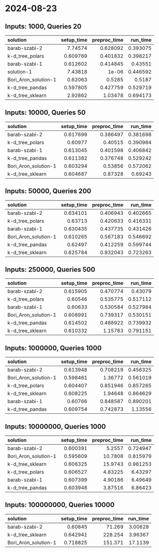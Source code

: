 # 2024-08-23

## Inputs: 1000, Queries 20

| solution             |   setup_time |   preproc_time |   run_time |
|:---------------------|-------------:|---------------:|-----------:|
| barab-szabi-2        |     7.74574  |       0.628092 |   0.393075 |
| k-d_tree_polars      |     0.609769 |       0.401832 |   0.398217 |
| barab-szabi-1        |     0.612602 |       0.414845 |   0.43551  |
| solution-1           |     7.43818  |       1e-06    |   0.446592 |
| Bori_Aron_solution-1 |     0.62063  |       0.5285   |   0.5187   |
| k-d_tree_pandas      |     0.597805 |       0.427759 |   0.529719 |
| k-d_tree_sklearn     |     2.92862  |       1.03478  |   0.694173 |

## Inputs: 10000, Queries 50

| solution             |   setup_time |   preproc_time |   run_time |
|:---------------------|-------------:|---------------:|-----------:|
| barab-szabi-2        |     0.617699 |       0.386497 |   0.381698 |
| k-d_tree_polars      |     0.60977  |       0.40515  |   0.390984 |
| barab-szabi-1        |     0.613045 |       0.401598 |   0.406842 |
| k-d_tree_pandas      |     0.611382 |       0.376748 |   0.529242 |
| Bori_Aron_solution-1 |     0.603294 |       0.53856  |   0.572062 |
| k-d_tree_sklearn     |     0.604687 |       0.87328  |   0.69243  |

## Inputs: 50000, Queries 200

| solution             |   setup_time |   preproc_time |   run_time |
|:---------------------|-------------:|---------------:|-----------:|
| barab-szabi-2        |     0.634101 |       0.406943 |   0.402665 |
| k-d_tree_polars      |     0.63713  |       0.420633 |   0.416331 |
| barab-szabi-1        |     0.630435 |       0.437735 |   0.431426 |
| Bori_Aron_solution-1 |     0.610265 |       0.567183 |   0.546692 |
| k-d_tree_pandas      |     0.62497  |       0.412259 |   0.599744 |
| k-d_tree_sklearn     |     0.625784 |       0.932043 |   0.723263 |

## Inputs: 250000, Queries 500

| solution             |   setup_time |   preproc_time |   run_time |
|:---------------------|-------------:|---------------:|-----------:|
| barab-szabi-2        |     0.615905 |       0.470774 |   0.43079  |
| k-d_tree_polars      |     0.60546  |       0.535775 |   0.517112 |
| barab-szabi-1        |     0.60633  |       0.530584 |   0.527984 |
| Bori_Aron_solution-1 |     0.608991 |       0.739317 |   0.530151 |
| k-d_tree_pandas      |     0.614502 |       0.488922 |   0.739932 |
| k-d_tree_sklearn     |     0.610332 |       1.15783  |   0.791151 |

## Inputs: 1000000, Queries 1000

| solution             |   setup_time |   preproc_time |   run_time |
|:---------------------|-------------:|---------------:|-----------:|
| barab-szabi-2        |     0.613948 |       0.708219 |   0.456325 |
| Bori_Aron_solution-1 |     0.598461 |       1.36772  |   0.561019 |
| k-d_tree_polars      |     0.604407 |       0.851946 |   0.857265 |
| k-d_tree_sklearn     |     0.608225 |       1.94648  |   0.864629 |
| barab-szabi-1        |     0.60766  |       0.848587 |   0.890201 |
| k-d_tree_pandas      |     0.609754 |       0.742873 |   1.13556  |

## Inputs: 10000000, Queries 1000

| solution             |   setup_time |   preproc_time |   run_time |
|:---------------------|-------------:|---------------:|-----------:|
| barab-szabi-2        |     0.600391 |        5.2557  |   0.724947 |
| Bori_Aron_solution-1 |     0.595609 |       10.7808  |   0.815979 |
| k-d_tree_sklearn     |     0.606325 |       15.9743  |   0.981253 |
| k-d_tree_polars      |     0.606527 |        4.83225 |   6.43297  |
| barab-szabi-1        |     0.607399 |        4.90186 |   6.49649  |
| k-d_tree_pandas      |     0.603948 |        3.87516 |   6.86423  |

## Inputs: 100000000, Queries 10000

| solution             |   setup_time |   preproc_time |   run_time |
|:---------------------|-------------:|---------------:|-----------:|
| barab-szabi-2        |     0.60845  |         71.269 |    3.00628 |
| k-d_tree_sklearn     |     0.642941 |        228.254 |    3.96367 |
| Bori_Aron_solution-1 |     0.718825 |        151.371 |   17.1139  |